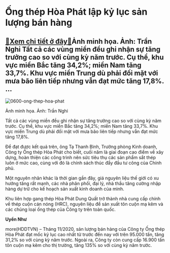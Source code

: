 Ống thép Hòa Phát lập kỷ lục sản lượng bán hàng
===============================================

[:gift:Xem chi tiết ở đây:gift:](https://hddtvn.com/ong-thep-hoa-phat-lap-ky-luc-san-luong-ban-hang/)Ảnh minh họa. Ảnh: Trần Nghi Tất cả các vùng miền đều ghi nhận sự tăng trưởng cao so với cùng kỳ năm trước. Cụ thể, khu vực miền Bắc tăng 34,2%; miền Nam tăng 33,7%. Khu vực miền Trung dù phải đối mặt với mưa bão liên tiếp nhưng vẫn đạt mức tăng 17,8%. …
--------------------------------------------------------------------------------------------------------------------------------------------------------------------------------------------------------------------------------------------------------------





![0600-ong-thep-hoa-phat](https://hddtvn.com/wp-content/uploads/2021/01/0600_Ong_thep_Hoa_Phat.jpg "Ống Thép Hòa Phát đẩy mạnh hoạt động xuất khẩu với mục tiêu đạt 50.000 tấn trong năm 2019. Ảnh: Trần Nghi")


Ảnh minh họa. Ảnh: Trần Nghi



Tất cả các vùng miền đều ghi nhận sự tăng trưởng cao so với cùng kỳ năm trước. Cụ thể, khu vực miền Bắc tăng 34,2%; miền Nam tăng 33,7%. Khu vực miền Trung dù phải đối mặt với mưa bão liên tiếp nhưng vẫn đạt mức tăng 17,8%.


Để đạt được kết quả trên, ông Tạ Thanh Bình, Trưởng phòng Kinh doanh, Công ty Ống thép Hòa Phát cho biết, cuối năm là giai đoạn cao điểm về xây dựng, hoàn thiện các công trình nên sức tiêu thụ các sản phẩm sắt thép luôn ở mức cao, cùng với đó là chính sách thúc đẩy đầu tư công của Chính phủ.


Một nguyên nhân khác là thời gian gần đây, giá nguyên liệu thế giới có xu hướng tăng rất mạnh, các nhà phân phối, đại lý, nhà thầu tăng cường nhập hàng dự trữ cho kế hoạch sản xuất kinh doanh của mình.


Khu liên hợp gang thép Hòa Phát Dung Quất trở thành nhà cung cấp chính về thép cuộn cán nóng (HRC), nguyên liệu để sản xuất tôn cuộn mạ kẽm và các chủng loại ống thép của Công ty trên toàn quốc.




**Uyển Như**



more(HDDTVN) – Tháng 11/2020, sản lượng bán hàng của Công ty Ống thép Hòa Phát đạt mốc kỷ lục cao nhất từ trước đến nay với trên 95.000 tấn, tăng 31,2% so với cùng kỳ năm trước. Ngoài ra, Công ty còn cung cấp 16.900 tấn tôn cuộn mạ kẽm cho thị trường, tăng 135% so với cùng kỳ năm trước.

